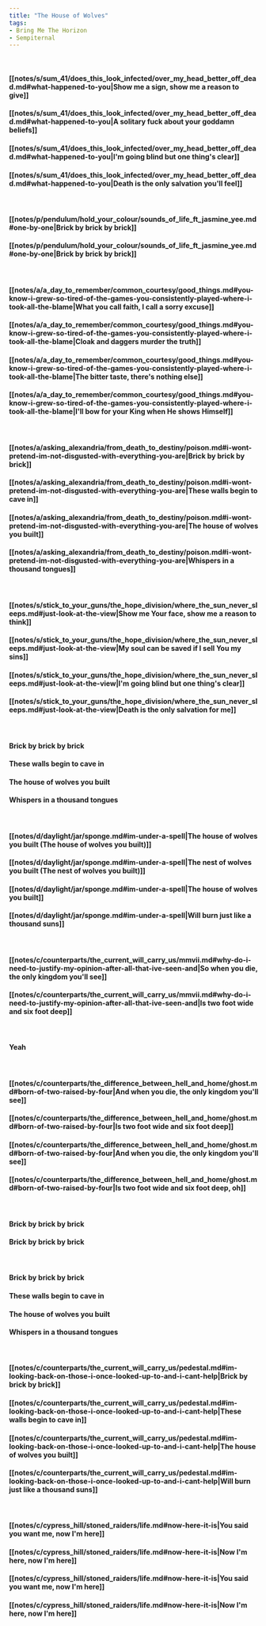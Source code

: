 ```yaml
---
title: "The House of Wolves"
tags:
- Bring Me The Horizon
- Sempiternal
---
```

&nbsp;
#### [[notes/s/sum_41/does_this_look_infected/over_my_head_better_off_dead.md#what-happened-to-you|Show me a sign, show me a reason to give]]
#### [[notes/s/sum_41/does_this_look_infected/over_my_head_better_off_dead.md#what-happened-to-you|A solitary fuck about your goddamn beliefs]]
#### [[notes/s/sum_41/does_this_look_infected/over_my_head_better_off_dead.md#what-happened-to-you|I'm going blind but one thing's clear]]
#### [[notes/s/sum_41/does_this_look_infected/over_my_head_better_off_dead.md#what-happened-to-you|Death is the only salvation you'll feel]]
&nbsp;
#### [[notes/p/pendulum/hold_your_colour/sounds_of_life_ft_jasmine_yee.md#one-by-one|Brick by brick by brick]]
#### [[notes/p/pendulum/hold_your_colour/sounds_of_life_ft_jasmine_yee.md#one-by-one|Brick by brick by brick]]
&nbsp;
#### [[notes/a/a_day_to_remember/common_courtesy/good_things.md#you-know-i-grew-so-tired-of-the-games-you-consistently-played-where-i-took-all-the-blame|What you call faith, I call a sorry excuse]]
#### [[notes/a/a_day_to_remember/common_courtesy/good_things.md#you-know-i-grew-so-tired-of-the-games-you-consistently-played-where-i-took-all-the-blame|Cloak and daggers murder the truth]]
#### [[notes/a/a_day_to_remember/common_courtesy/good_things.md#you-know-i-grew-so-tired-of-the-games-you-consistently-played-where-i-took-all-the-blame|The bitter taste, there's nothing else]]
#### [[notes/a/a_day_to_remember/common_courtesy/good_things.md#you-know-i-grew-so-tired-of-the-games-you-consistently-played-where-i-took-all-the-blame|I'll bow for your King when He shows Himself]]
&nbsp;
#### [[notes/a/asking_alexandria/from_death_to_destiny/poison.md#i-wont-pretend-im-not-disgusted-with-everything-you-are|Brick by brick by brick]]
#### [[notes/a/asking_alexandria/from_death_to_destiny/poison.md#i-wont-pretend-im-not-disgusted-with-everything-you-are|These walls begin to cave in]]
#### [[notes/a/asking_alexandria/from_death_to_destiny/poison.md#i-wont-pretend-im-not-disgusted-with-everything-you-are|The house of wolves you built]]
#### [[notes/a/asking_alexandria/from_death_to_destiny/poison.md#i-wont-pretend-im-not-disgusted-with-everything-you-are|Whispers in a thousand tongues]]
&nbsp;
#### [[notes/s/stick_to_your_guns/the_hope_division/where_the_sun_never_sleeps.md#just-look-at-the-view|Show me Your face, show me a reason to think]]
#### [[notes/s/stick_to_your_guns/the_hope_division/where_the_sun_never_sleeps.md#just-look-at-the-view|My soul can be saved if I sell You my sins]]
#### [[notes/s/stick_to_your_guns/the_hope_division/where_the_sun_never_sleeps.md#just-look-at-the-view|I'm going blind but one thing's clear]]
#### [[notes/s/stick_to_your_guns/the_hope_division/where_the_sun_never_sleeps.md#just-look-at-the-view|Death is the only salvation for me]]
&nbsp;
#### Brick by brick by brick
#### These walls begin to cave in
#### The house of wolves you built
#### Whispers in a thousand tongues
&nbsp;
#### [[notes/d/daylight/jar/sponge.md#im-under-a-spell|The house of wolves you built (The house of wolves you built)]]
#### [[notes/d/daylight/jar/sponge.md#im-under-a-spell|The nest of wolves you built (The nest of wolves you built)]]
#### [[notes/d/daylight/jar/sponge.md#im-under-a-spell|The house of wolves you built]]
#### [[notes/d/daylight/jar/sponge.md#im-under-a-spell|Will burn just like a thousand suns]]
&nbsp;
#### [[notes/c/counterparts/the_current_will_carry_us/mmvii.md#why-do-i-need-to-justify-my-opinion-after-all-that-ive-seen-and|So when you die, the only kingdom you'll see]]
#### [[notes/c/counterparts/the_current_will_carry_us/mmvii.md#why-do-i-need-to-justify-my-opinion-after-all-that-ive-seen-and|Is two foot wide and six foot deep]]
&nbsp;
#### Yeah
&nbsp;
#### [[notes/c/counterparts/the_difference_between_hell_and_home/ghost.md#born-of-two-raised-by-four|And when you die, the only kingdom you'll see]]
#### [[notes/c/counterparts/the_difference_between_hell_and_home/ghost.md#born-of-two-raised-by-four|Is two foot wide and six foot deep]]
#### [[notes/c/counterparts/the_difference_between_hell_and_home/ghost.md#born-of-two-raised-by-four|And when you die, the only kingdom you'll see]]
#### [[notes/c/counterparts/the_difference_between_hell_and_home/ghost.md#born-of-two-raised-by-four|Is two foot wide and six foot deep, oh]]
&nbsp;
#### Brick by brick by brick
#### Brick by brick by brick
&nbsp;
#### Brick by brick by brick
#### These walls begin to cave in
#### The house of wolves you built
#### Whispers in a thousand tongues
&nbsp;
#### [[notes/c/counterparts/the_current_will_carry_us/pedestal.md#im-looking-back-on-those-i-once-looked-up-to-and-i-cant-help|Brick by brick by brick]]
#### [[notes/c/counterparts/the_current_will_carry_us/pedestal.md#im-looking-back-on-those-i-once-looked-up-to-and-i-cant-help|These walls begin to cave in]]
#### [[notes/c/counterparts/the_current_will_carry_us/pedestal.md#im-looking-back-on-those-i-once-looked-up-to-and-i-cant-help|The house of wolves you built]]
#### [[notes/c/counterparts/the_current_will_carry_us/pedestal.md#im-looking-back-on-those-i-once-looked-up-to-and-i-cant-help|Will burn just like a thousand suns]]
&nbsp;
#### [[notes/c/cypress_hill/stoned_raiders/life.md#now-here-it-is|You said you want me, now I'm here]]
#### [[notes/c/cypress_hill/stoned_raiders/life.md#now-here-it-is|Now I'm here, now I'm here]]
#### [[notes/c/cypress_hill/stoned_raiders/life.md#now-here-it-is|You said you want me, now I'm here]]
#### [[notes/c/cypress_hill/stoned_raiders/life.md#now-here-it-is|Now I'm here, now I'm here]]
